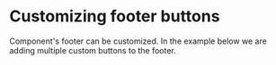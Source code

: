 # Customizing footer buttons

Component's footer can be customized. In the example below we are adding multiple custom buttons to the footer.

